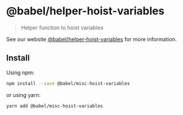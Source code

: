 # @babel/helper-hoist-variables

> Helper function to hoist variables

See our website [@babel/helper-hoist-variables](https://babeljs.io/docs/en/babel-helper-hoist-variables) for more information.

## Install

Using npm:

```sh
npm install --save @babel/misc-hoist-variables
```

or using yarn:

```sh
yarn add @babel/misc-hoist-variables
```
